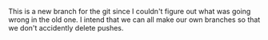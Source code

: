 This is a new branch for the git since I couldn't figure out what was going wrong in the old one. I intend that we can all make our own branches so that we don't accidently delete pushes.            